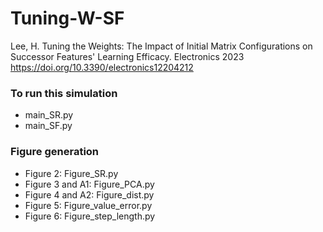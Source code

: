 # Tuning-W-SF
Lee, H. Tuning the Weights: The Impact of Initial Matrix Configurations on Successor Features' Learning Efficacy. Electronics 2023
https://doi.org/10.3390/electronics12204212

### To run this simulation
* main_SR.py
* main_SF.py

### Figure generation
* Figure 2: Figure_SR.py
* Figure 3 and A1: Figure_PCA.py
* Figure 4 and A2: Figure_dist.py
* Figure 5: Figure_value_error.py
* Figure 6: Figure_step_length.py
